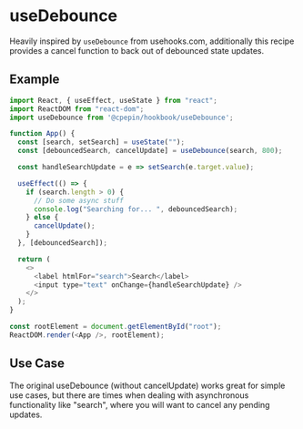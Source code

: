 # useDebounce
Heavily inspired by `useDebounce` from usehooks.com, additionally this recipe provides a cancel function to back out of debounced state updates.

## Example
```js
import React, { useEffect, useState } from "react";
import ReactDOM from "react-dom";
import useDebounce from '@cpepin/hookbook/useDebounce';

function App() {
  const [search, setSearch] = useState("");
  const [debouncedSearch, cancelUpdate] = useDebounce(search, 800);

  const handleSearchUpdate = e => setSearch(e.target.value);

  useEffect(() => {
    if (search.length > 0) {
      // Do some async stuff
      console.log("Searching for... ", debouncedSearch);
    } else {
      cancelUpdate();
    }
  }, [debouncedSearch]);

  return (
    <>
      <label htmlFor="search">Search</label>
      <input type="text" onChange={handleSearchUpdate} />
    </>
  );
}

const rootElement = document.getElementById("root");
ReactDOM.render(<App />, rootElement);
```

## Use Case
The original useDebounce (without cancelUpdate) works great for simple use cases, but there are times when dealing with asynchronous functionality like "search", where you will want to cancel any pending updates.